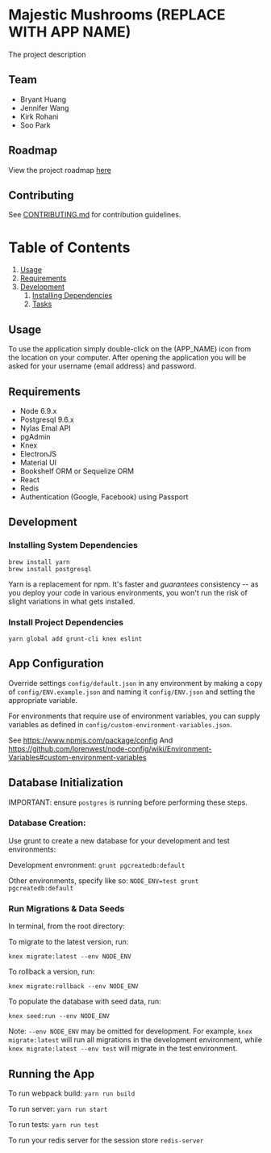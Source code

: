 # Majestic Mushrooms (REPLACE WITH APP NAME)

The project description

## Team

- Bryant Huang
- Jennifer Wang
- Kirk Rohani
- Soo Park

## Roadmap

View the project roadmap [here](https://docs.google.com/document/d/1mt4K9bqHS1zIeejx9vtdj4LopGqEdqqY94ZmrbRnXQU/edit#heading=h.ihjn7e6kkht8)

## Contributing

See [CONTRIBUTING.md](CONTRIBUTING.md) for contribution guidelines.

# Table of Contents

1. [Usage](#Usage)
1. [Requirements](#requirements)
1. [Development](#development)
    1. [Installing Dependencies](#installing-dependencies)
    1. [Tasks](#tasks)

## Usage

To use the application simply double-click on the (APP_NAME) icon from the location on your computer. After opening the application you will be asked for your username (email address) and password.

## Requirements

- Node 6.9.x
- Postgresql 9.6.x
- Nylas Emal API
- pgAdmin
- Knex
- ElectronJS
- Material UI
- Bookshelf ORM or Sequelize ORM
- React
- Redis
- Authentication (Google, Facebook) using Passport


## Development

### Installing System Dependencies

```
brew install yarn
brew install postgresql
```

Yarn is a replacement for npm. It's faster and *guarantees* consistency -- as you deploy your code in various environments, you won't run the risk of slight variations in what gets installed.

### Install Project Dependencies

```
yarn global add grunt-cli knex eslint
```

## App Configuration

Override settings `config/default.json` in any environment by making a copy of `config/ENV.example.json` and naming it `config/ENV.json` and setting the appropriate variable. 

For environments that require use of environment variables, you can supply variables as defined in `config/custom-environment-variables.json`.

See https://www.npmjs.com/package/config
And https://github.com/lorenwest/node-config/wiki/Environment-Variables#custom-environment-variables

## Database Initialization

IMPORTANT: ensure `postgres` is running before performing these steps.

### Database Creation:

Use grunt to create a new database for your development and test environments:

Development envronment: `grunt pgcreatedb:default`

Other environments, specify like so: `NODE_ENV=test grunt pgcreatedb:default`

### Run Migrations & Data Seeds

In terminal, from the root directory:

To migrate to the latest version, run:

`knex migrate:latest --env NODE_ENV`

To rollback a version, run:

`knex migrate:rollback --env NODE_ENV`

To populate the database with seed data, run:

`knex seed:run --env NODE_ENV`

Note: `--env NODE_ENV` may be omitted for development. For example, `knex migrate:latest` will run all migrations in the development environment, while `knex migrate:latest --env test` will migrate in the test environment.

## Running the App

To run webpack build: `yarn run build`

To run server: `yarn run start`

To run tests: `yarn run test`

To run your redis server for the session store `redis-server`


